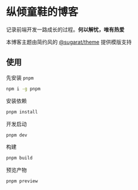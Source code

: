 # 纵倾童鞋的博客
记录前端开发一路成长的过程。**何以解忧，唯有热爱**

本博客主题由简约风的 [@sugarat/theme](https://theme.sugarat.top) 提供模版支持

## 使用
先安装 `pnpm`

```sh
npm i -g pnpm
```

安装依赖
```sh
pnpm install
```

开发启动
```sh
pnpm dev
```

构建
```sh
pnpm build
```

预览产物
```sh
pnpm preview
```